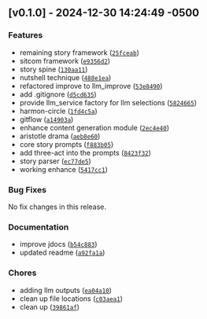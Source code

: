 ## [v0.1.0] - 2024-12-30 14:24:49 -0500

### Features
- remaining story framework ([`25fceab`](https://github.com/mpazaryna/prompt-flywheel/commit/25fceab437378839c52e77a5197129c62c33273d))
- sitcom framework ([`e9356d2`](https://github.com/mpazaryna/prompt-flywheel/commit/e9356d2889e88b8c868661d442eca9f532c8f04d))
- story spine ([`130aa11`](https://github.com/mpazaryna/prompt-flywheel/commit/130aa113802ab780176e15c2686f38a7a9bc7ece))
- nutshell technique ([`488e1ea`](https://github.com/mpazaryna/prompt-flywheel/commit/488e1eafb6c37d6769139fcae9a56ee64495401f))
- refactored improve to llm_improve ([`53e8490`](https://github.com/mpazaryna/prompt-flywheel/commit/53e8490a674fc5a13aafe2e42d0b56acbafbe9e9))
- add .gitignore ([`d5cd635`](https://github.com/mpazaryna/prompt-flywheel/commit/d5cd6357709645c1cc1f6893c46d494d012fe847))
- provide llm_service factory for llm selections ([`5824665`](https://github.com/mpazaryna/prompt-flywheel/commit/582466588e55b39899cd4767706e6b436f85bf31))
- harmon-circle ([`1fd4c5a`](https://github.com/mpazaryna/prompt-flywheel/commit/1fd4c5acf291c8037aeaffbb5a1bd6bf3a7518bf))
- gitflow ([`a14903a`](https://github.com/mpazaryna/prompt-flywheel/commit/a14903abd1be39a88b3e93f7d53f86b76f2f455c))
- enhance content generation module ([`2ec4e40`](https://github.com/mpazaryna/prompt-flywheel/commit/2ec4e400ff8d66d9b542afead5ba2c2bdbc41f3e))
- aristotle drama ([`aeb8e60`](https://github.com/mpazaryna/prompt-flywheel/commit/aeb8e607f21ecaeadbab30f293c6520931f9fb9a))
- core story prompts ([`f883b05`](https://github.com/mpazaryna/prompt-flywheel/commit/f883b05146218674233c51f24d808143925c34bb))
- add three-act into the prompts ([`8423f32`](https://github.com/mpazaryna/prompt-flywheel/commit/8423f32b7f909274b041cad027de90d4bfcc4fef))
- story parser ([`ec77de5`](https://github.com/mpazaryna/prompt-flywheel/commit/ec77de59f61ba9e9fbd6d5823aa98bf17063493d))
- working enhance ([`5417cc1`](https://github.com/mpazaryna/prompt-flywheel/commit/5417cc16e5fa9a26ce5f631b7499bf27f0337b8c))

### Bug Fixes
No fix changes in this release.

### Documentation
- improve jdocs ([`b54c883`](https://github.com/mpazaryna/prompt-flywheel/commit/b54c883ae690650adeb18eea0259f298710357e9))
- updated readme ([`a92fa1a`](https://github.com/mpazaryna/prompt-flywheel/commit/a92fa1aaf44a70e5c1439aafc928cc0b1f735dc5))

### Chores
- adding llm outputs ([`ea04a10`](https://github.com/mpazaryna/prompt-flywheel/commit/ea04a101292e9ed4954f3761656aa3ee6a1d0cde))
- clean up file locations ([`c03aea1`](https://github.com/mpazaryna/prompt-flywheel/commit/c03aea17729d735853fb5c7804df1e60da2e27de))
- clean up ([`39861af`](https://github.com/mpazaryna/prompt-flywheel/commit/39861afcbb5b2cb83c033da2ce02500ddcea0a64))

